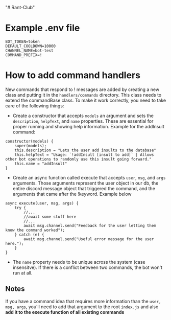 "# Rant-Club" 

# Example .env file
```env
BOT_TOKEN=token
DEFAULT_COOLDOWN=10000
CHANNEL_NAME=bot-test
COMMAND_PREFIX=!
```

# How to add command handlers
New commands that respond to ! messages are added by creating a new class and putting it in the `handlers/commands` directory. This class needs to extend the commandBase class. To make it work correctly, you need to take care of the following things:
* Create a constructor that accepts `models` an argument and sets the `description`, `helpText`, and `name` properties. These are essential for proper running and showing help information. Example for the addInsult command:
```
constructor(models) {
    super(models);
    this.description = "Lets the user add insults to the database"
    this.helpText = "Usage: `!addInsult [insult to add]` | Allows other bot operations to randomly use this insult going forward."
    this.name = "addInsult"
}
```
* Create an async function called execute that accepts `user`, `msg`, and `args` arguments. Those arguments represent the user object in our db, the entire discord message object that triggered the command, and the arguments that came after the !keyword. Example below
```
async execute(user, msg, args) {
    try {
        //...
        //await some stuff here
        //...
        await msg.channel.send("Feedback for the user letting them know the command worked");
    } catch (e) {
        await msg.channel.send("Useful error message for the user here.");
    }
}
```
* The `name` property needs to be unique across the system (case insensitve). If there is a conflict between two commands, the bot won't run at all.

## Notes
If you have a command idea that requires more information than the `user, msg, args`, you'll need to add that argument to the root `index.js` and also **add it to the execute function of all existing commands**
